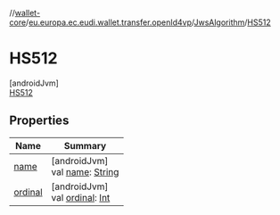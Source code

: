 //[wallet-core](../../../../index.md)/[eu.europa.ec.eudi.wallet.transfer.openId4vp](../../index.md)/[JwsAlgorithm](../index.md)/[HS512](index.md)

# HS512

[androidJvm]\
[HS512](index.md)

## Properties

| Name | Summary |
|---|---|
| [name](../../-encryption-method/-x-c20-p/index.md#-372974862%2FProperties%2F1615067946) | [androidJvm]<br>val [name](../../-encryption-method/-x-c20-p/index.md#-372974862%2FProperties%2F1615067946): [String](https://kotlinlang.org/api/latest/jvm/stdlib/kotlin-stdlib/kotlin/-string/index.html) |
| [ordinal](../../-encryption-method/-x-c20-p/index.md#-739389684%2FProperties%2F1615067946) | [androidJvm]<br>val [ordinal](../../-encryption-method/-x-c20-p/index.md#-739389684%2FProperties%2F1615067946): [Int](https://kotlinlang.org/api/latest/jvm/stdlib/kotlin-stdlib/kotlin/-int/index.html) |
